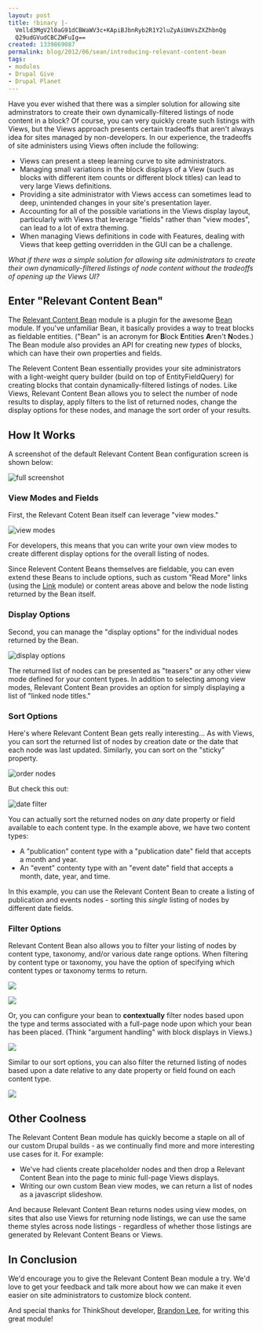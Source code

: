 ```yaml
---
layout: post
title: !binary |-
  Vmlld3MgV2l0aG91dCBWaWV3c+KApiBJbnRyb2R1Y2luZyAiUmVsZXZhbnQg
  Q29udGVudCBCZWFuIg==
created: 1339869087
permalink: blog/2012/06/sean/introducing-relevant-content-bean
tags:
- modules
- Drupal Give
- Drupal Planet
---
```

Have you ever wished that there was a simpler solution for allowing site adminstrators to create their own dynamically-filtered listings of node content in a block? Of course, you can very quickly create such listings with Views, but the Views approach presents certain tradeoffs that aren't always idea for sites managed by non-developers. In our experience, the tradeoffs of site administers using Views often include the following:

* Views can present a steep learning curve to site administrators.
* Managing small variations in the block displays of a View (such as blocks with different item counts or different block titles) can lead to very large Views definitions.
* Providing a site administrator with Views access can sometimes lead to deep, unintended changes in your site's presentation layer.
* Accounting for all of the possible variations in the Views display layout, particularly with Views that leverage "fields" rather than "view modes", can lead to a lot of extra theming.
* When managing Views definitions in code with Features, dealing with Views that keep getting overridden in the GUI can be a challenge.

*What if there was a simple solution for allowing site administrators to create their own dynamically-filtered listings of node content without the tradeoffs of opening up the Views UI?*

## Enter "Relevant Content Bean"

The [Relevant Content Bean](http://drupal.org/project/bean_relevant) module is a plugin for the awesome [Bean](http://drupal.org/project/bean) module. If you've unfamiliar Bean, it basically provides a way to treat blocks as fieldable entities. ("Bean" is an acronym for **B**lock **E**ntities **A**ren't **N**odes.) The Bean module also provides an API for creating new *types* of blocks, which can have their own properties and fields.

The Relevent Content Bean essentially provides your site administrators with a light-weight query builder (build on top of EntityFieldQuery) for creating blocks that contain dynamically-filtered listings of nodes. Like Views, Relevant Content Bean allows you to select the number of node results to display, apply filters to the list of returned nodes, change the display options for these nodes, and manage the sort order of your results.

## How It Works

A screenshot of the default Relevant Content Bean configuration screen is shown below:

![full screenshot](https://dl.dropbox.com/u/17914943/relevant_bean_screenshots/bean_empty.png)

### View Modes and Fields

First, the Relevant Cotent Bean itself can leverage "view modes."

![view modes](https://dl.dropbox.com/u/17914943/relevant_bean_screenshots/view_mode.png)

For developers, this means that you can write your own view modes to create different display options for the overall listing of nodes.

Since Relevent Content Beans themselves are fieldable, you can even extend these Beans to include options, such as custom "Read More" links (using the [Link](http://drupal.org/project/link) module) or content areas above and below the node listing returned by the Bean itself.

### Display Options

Second, you can manage the "display options" for the individual nodes returned by the Bean.

![display options](https://dl.dropbox.com/u/17914943/relevant_bean_screenshots/node_display.png)

The returned list of nodes can be presented as "teasers" or any other view mode defined for your content types. In addition to selecting among view modes, Relevant Content Bean provides an option for simply displaying a list of "linked node titles."

### Sort Options

Here's where Relevant Content Bean gets really interesting… As with Views, you can sort the returned list of nodes by creation date or the date that each node was last updated. Similarly, you can sort on the "sticky" property.

![order nodes](https://dl.dropbox.com/u/17914943/relevant_bean_screenshots/order_on.png)

But check this out:

![date filter](https://dl.dropbox.com/u/17914943/relevant_bean_screenshots/order_on_any_date.png)

You can actually sort the returned nodes on *any* date property or field available to each content type. In the example above, we have two content types:

* A "publication" content type with a "publication date" field that accepts a month and year.
* An "event" contenty type with an "event date" field that accepts a month, date, year, and time.

In this example, you can use the Relevant Content Bean to create a listing of publication and events nodes - sorting this *single* listing of nodes by different date fields.

### Filter Options

Relevant Content Bean also allows you to filter your listing of nodes by content type, taxonomy, and/or various date range options. When filtering by content type or taxonomy, you have the option of specifying which content types or taxonomy terms to return.

![](https://dl.dropbox.com/u/17914943/relevant_bean_screenshots/filter_content_type_not_same.png)

![](https://dl.dropbox.com/u/17914943/relevant_bean_screenshots/taxonomy_filter.png)

Or, you can configure your bean to **contextually** filter nodes based upon the type and terms associated with a full-page node upon which your bean has been placed. (Think "argument handling" with block displays in Views.)

![](https://dl.dropbox.com/u/17914943/relevant_bean_screenshots/filter_content_type_same.png)

Similar to our sort options, you can also filter the returned listing of nodes based upon a date relative to any date property or field found on each content type.

![](https://dl.dropbox.com/u/17914943/relevant_bean_screenshots/date_filter.png)

## Other Coolness

The Relevant Content Bean module has quickly become a staple on all of our custom Drupal builds - as we continually find more and more interesting use cases for it. For example:

* We've had clients create placeholder nodes and then drop a Relevant Content Bean into the page to minic full-page Views displays.
* Writing our own custom Bean view modes, we can return a list of nodes as a javascript slideshow.

And because Relevant Content Bean returns nodes using view modes, on sites that also use Views for returning node listings, we can use the same theme styles across node listings - regardless of whether those listings are generated by Relevant Content Beans or Views.

## In Conclusion

We'd encourage you to give the Relevant Content Bean module a try. We'd love to get your feedback and talk more about how we can make it even easier on site administrators to customize block content.

And special thanks for ThinkShout developer, [Brandon Lee](http://thinkshout.com/blog/Brandon), for writing this great module!

